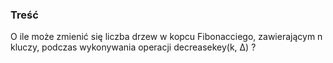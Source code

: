 ### Treść
O ile może zmienić się liczba drzew w kopcu Fibonacciego, zawierającym n kluczy, podczas
wykonywania operacji decreasekey(k, Δ) ?
